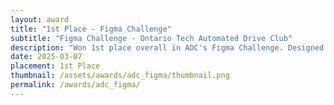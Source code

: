 ```yaml
---
layout: award
title: "1st Place - Figma Challenge"
subtitle: "Figma Challenge - Ontario Tech Automated Drive Club"
description: "Won 1st place overall in ADC's Figma Challenge. Designed car dashboard and tablet Figma prototypes for accessible semi-automated vehicles."
date: 2025-03-07
placement: 1st Place
thumbnail: /assets/awards/adc_figma/thumbnail.png
permalink: /awards/adc_figma/
---
```



